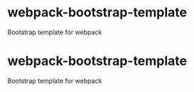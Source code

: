 # webpack-bootstrap-template
Bootstrap template for webpack

# webpack-bootstrap-template
Bootstrap template for webpack